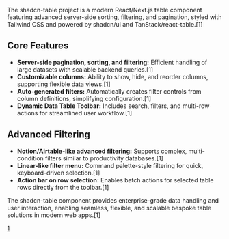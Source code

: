 The shadcn-table project is a modern React/Next.js table component featuring advanced server-side sorting, filtering, and pagination, styled with Tailwind CSS and powered by shadcn/ui and TanStack/react-table.[1]

## Core Features

- **Server-side pagination, sorting, and filtering:** Efficient handling of large datasets with scalable backend queries.[1]
- **Customizable columns:** Ability to show, hide, and reorder columns, supporting flexible data views.[1]
- **Auto-generated filters:** Automatically creates filter controls from column definitions, simplifying configuration.[1]
- **Dynamic Data Table Toolbar:** Includes search, filters, and multi-row actions for streamlined user workflow.[1]

## Advanced Filtering

- **Notion/Airtable-like advanced filtering:** Supports complex, multi-condition filters similar to productivity databases.[1]
- **Linear-like filter menu:** Command palette-style filtering for quick, keyboard-driven selection.[1]
- **Action bar on row selection:** Enables batch actions for selected table rows directly from the toolbar.[1]

The shadcn-table component provides enterprise-grade data handling and user interaction, enabling seamless, flexible, and scalable bespoke table solutions in modern web apps.[1]

[1](https://github.com/sadmann7/shadcn-table)
